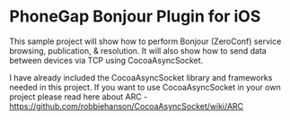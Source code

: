 PhoneGap Bonjour Plugin for iOS
==================

This sample project will show how to perform Bonjour (ZeroConf) service browsing, publication, & resolution.  It will also show how to send data between devices via TCP using CocoaAsyncSocket.

I have already included the CocoaAsyncSocket library and frameworks needed in this project.  If you want to use CocoaAsyncSocket in your own project please read here about ARC - https://github.com/robbiehanson/CocoaAsyncSocket/wiki/ARC


